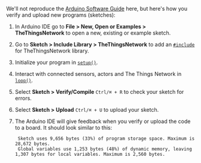 We'll not reproduce the [Arduino Software Guide](https://www.arduino.cc/en/Guide/Environment#toc1) here, but here's how you verify and upload new programs (sketches):

1. In Arduino IDE go to **File > New, Open or Examples > TheThingsNetwork** to open a new, existing or example sketch.
2. Go to **Sketch > Include Library > TheThingsNetwork** to add an [`#include`](https://www.arduino.cc/en/Reference/Include) for TheThingsNetwork library.
3. Initialize your program in [`setup()`](https://www.arduino.cc/en/Reference/Setup).
4. Interact with connected sensors, actors and The Things Network in [`loop()`](https://www.arduino.cc/en/Reference/Loop).
5. Select **Sketch > Verify/Compile** `Ctrl/⌘ + R` to check your sketch for errors.
6. Select **Sketch > Upload** `Ctrl/⌘ + U` to upload your sketch.
7. The Arduino IDE will give feedback when you verify or upload the code to a board. It should look similar to this:

        Sketch uses 9,656 bytes (33%) of program storage space. Maximum is 28,672 bytes.
        Global variables use 1,253 bytes (48%) of dynamic memory, leaving 1,307 bytes for local variables. Maximum is 2,560 bytes.